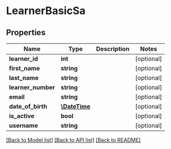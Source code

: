 # LearnerBasicSa

## Properties
Name | Type | Description | Notes
------------ | ------------- | ------------- | -------------
**learner_id** | **int** |  | [optional] 
**first_name** | **string** |  | [optional] 
**last_name** | **string** |  | [optional] 
**learner_number** | **string** |  | [optional] 
**email** | **string** |  | [optional] 
**date_of_birth** | [**\DateTime**](\DateTime.md) |  | [optional] 
**is_active** | **bool** |  | [optional] 
**username** | **string** |  | [optional] 

[[Back to Model list]](../../README.md#documentation-for-models) [[Back to API list]](../../README.md#documentation-for-api-endpoints) [[Back to README]](../../README.md)

